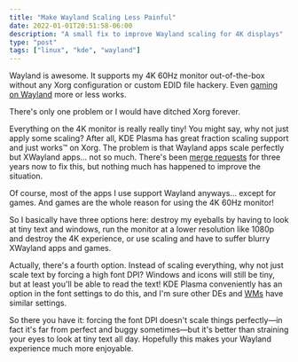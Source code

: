 ```yaml
---
title: "Make Wayland Scaling Less Painful"
date: 2022-01-01T20:51:58-06:00
description: "A small fix to improve Wayland scaling for 4K displays"
type: "post"
tags: ["linux", "kde", "wayland"]
---
```



Wayland is awesome. It supports my 4K 60Hz monitor out-of-the-box without any Xorg configuration or custom EDID file hackery. Even [gaming on Wayland](https://zamundaaa.github.io/wayland/2021/12/14/about-gaming-on-wayland.html) more or less works.

There's only one problem or I would have ditched Xorg forever.

Everything on the 4K monitor is really really tiny! You might say, why not just apply some scaling? After all, KDE Plasma has great fraction scaling support and just works™ on Xorg. The problem is that Wayland apps scale perfectly but XWayland apps... not so much. There's been [merge requests](https://gitlab.freedesktop.org/xorg/xserver/-/merge_requests/733) for three years now to fix this, but nothing much has happened to improve the situation.

Of course, most of the apps I use support Wayland anyways... except for games. And games are the whole reason for using the 4K 60Hz monitor!

So I basically have three options here: destroy my eyeballs by having to look at tiny text and windows, run the monitor at a lower resolution like 1080p and destroy the 4K experience, or use scaling and have to suffer blurry XWayland apps and games.

Actually, there's a fourth option. Instead of scaling everything, why not just scale text by forcing a high font DPI? Windows and icons will still be tiny, but at least you'll be able to read the text! KDE Plasma conveniently has an option in the font settings to do this, and I'm sure other DEs and [WMs](/posts/why-wms-suck/) have similar settings.

So there you have it: forcing the font DPI doesn't scale things perfectly—in fact it's far from perfect and buggy sometimes—but it's better than straining your eyes to look at tiny text all day. Hopefully this makes your Wayland experience much more enjoyable.
